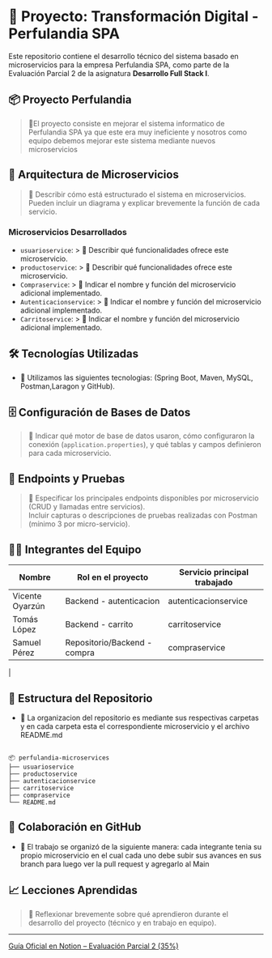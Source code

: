 # 🧾 Proyecto: Transformación Digital - Perfulandia SPA


Este repositorio contiene el desarrollo técnico del sistema basado en microservicios para la empresa Perfulandia SPA, como parte de la Evaluación Parcial 2 de la asignatura **Desarrollo Full Stack I**.

## 📦 Proyecto Perfulandia

> 📝El proyecto consiste en mejorar el sistema informatico de Perfulandia SPA ya que este era muy ineficiente y nosotros como equipo debemos mejorar este sistema mediante nuevos microservicios
## 🧩 Arquitectura de Microservicios

> 📝 Describir cómo está estructurado el sistema en microservicios. Pueden incluir un diagrama y explicar brevemente la función de cada servicio.

### Microservicios Desarrollados

- `usuarioservice`: > 📝 Describir qué funcionalidades ofrece este microservicio.
- `productoservice`: > 📝 Describir qué funcionalidades ofrece este microservicio.
- `Compraservice`: > 📝 Indicar el nombre y función del microservicio adicional implementado.
- `Autenticacionservice`: > 📝 Indicar el nombre y función del microservicio adicional implementado.
- `Carritoservice`: > 📝 Indicar el nombre y función del microservicio adicional implementado.

## 🛠️ Tecnologías Utilizadas

- 📝 Utilizamos las siguientes tecnologias: (Spring Boot, Maven, MySQL, Postman,Laragon  y GitHub).

## 🗄️ Configuración de Bases de Datos

> 📝 Indicar qué motor de base de datos usaron, cómo configuraron la conexión (`application.properties`), y qué tablas y campos definieron para cada microservicio.

## 📮 Endpoints y Pruebas

> 📝 Especificar los principales endpoints disponibles por microservicio (CRUD y llamadas entre servicios).  
> Incluir capturas o descripciones de pruebas realizadas con Postman (mínimo 3 por micro-servicio).

## 🧑‍💻 Integrantes del Equipo

| Nombre                  | Rol en el proyecto         | Servicio principal trabajado |
|-------------------------|----------------------------|------------------------------|
| Vicente Oyarzún         | Backend - autenticacion         | autenticacionservice         |
| Tomás López             | Backend - carrito       | carritoservice               |
| Samuel Pérez            | Repositorio/Backend - compra       | compraservice                |
|                         


## 📂 Estructura del Repositorio

- 📝 La organizacion del repositorio es mediante sus respectivas carpetas y en cada carpeta esta el correspondiente microservicio y el archivo README.md

```

📦 perfulandia-microservices
├── usuarioservice
├── productoservice
├── autenticacionservice
├── carritoservice
├── compraservice 
└── README.md

```

## 👥 Colaboración en GitHub

- 📝 El trabajo se organizó de la siguiente manera: cada integrante tenia su propio microservicio en el cual cada uno debe subir sus avances en sus branch para luego ver la pull request y agregarlo al Main


## 📈 Lecciones Aprendidas

> 📝 Reflexionar brevemente sobre qué aprendieron durante el desarrollo del proyecto (técnico y en trabajo en equipo).

---

[Guía Oficial en Notion – Evaluación Parcial 2 (35%)](https://quilt-canary-969.notion.site/Gu-a-Oficial-Evaluaci-n-Parcial-2-35-1f75b3c4e31280aaab79c9a71f1cfb7b?pvs=4)

